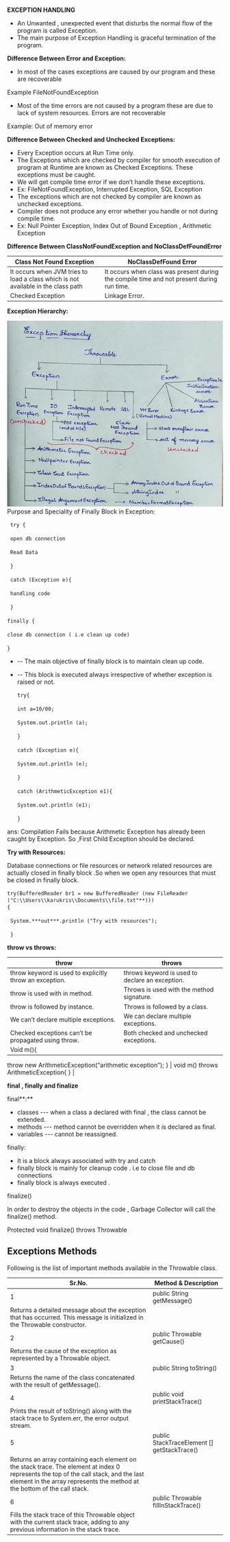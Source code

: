 **EXCEPTION HANDLING**

- An Unwanted , unexpected event that disturbs the normal flow of the program is called Exception.
- The main purpose of Exception Handling is graceful termination of the program.

**Difference Between Error and Exception:**

- In most of the cases exceptions are caused by our program and these are recoverable

Example FileNotFoundException

- Most of the time errors are not caused by a program these are due to lack of system resources. Errors are not recoverable

Example: Out of memory error

**Difference Between Checked and Unchecked Exceptions:**

- Every Exception occurs at Run Time only.
- The Exceptions which are checked by compiler for smooth execution of program at Runtime are known as Checked Exceptions. These exceptions must be caught.
- We will get compile time error if we don’t handle these exceptions.
- Ex: FileNotFoundException, Interrupted Exception, SQL Exception
- The exceptions which are not checked by compiler are known as unchecked exceptions.
- Compiler does not produce any error whether you handle or not during compile time.
- Ex: Null Pointer Exception, Index Out of Bound Exception , Arithmetic Exception

**Difference Between ClassNotFoundException and NoClassDefFoundError**

| Class Not Found Exception | NoClassDefFound Error |
| --- | --- |
| It occurs when JVM tries to load a class which is not available in the class path | It occurs when class was present during the compile time and not present during run time. |
| Checked Exception | Linkage Error. |

**Exception Hierarchy:**

![img_15.png](img_15.png)
Purpose and Speciality of Finally Block in Exception:

     try {

     open db connection

     Read Data

     }

     catch (Exception e){

     handling code

     }

    finally {

    close db connection ( i.e clean up code)

    }

- -- The main objective of finally block is to maintain clean up code.
- -- This block is executed always irrespective of whether exception is raised or not.

      try{

      int a=10/00;

      System.out.println (a);

      }

      catch (Exception e){

      System.out.println (e);

      }

      catch (ArithmeticException e1){

      System.out.println (e1);

      }

ans: Compilation Fails because Arithmetic Exception has already been caught by Exception. So ,First Child Exception should be declared.

**Try with Resources:**

Database connections or file resources or network related resources are actually closed in finally block .So when we open any resources that must be closed in finally block.

    try(BufferedReader br1 = new BufferedReader (new FileReader ("C:\\Users\\karukris\\Documents\\file.txt"**)))
    {
    
     System.***out***.println ("Try with resources");
    
     }

**throw vs throws:**

| throw                                                   | throws                                          |
|---------------------------------------------------------|-------------------------------------------------|
| throw keyword is used to explicitly throw an exception. | throws keyword is used to declare an exception. |
| throw is used with in method.                           | Throws is used with the method signature.       |
| throw is followed by instance.                          | Throws is followed by a class.                  |
| We can’t declare multiple exceptions.                   | We can declare multiple exceptions.             |
| Checked exceptions can’t be propagated using throw.     | Both checked and unchecked exceptions.          |
| Void m(){                                               |                                                 |

throw new ArithmeticException(“arithmetic exception”);
} | void m() throws ArithmeticException{
} |

**final , finally and finalize**

final**:**

- classes --- when a class a declared with final , the class cannot be extended.
- methods --- method cannot be overridden when it is declared as final.
- variables --- cannot be reassigned.

finally:

- It is a block always associated with try and catch
- finally block is mainly for cleanup code . i.e to close file and db connections
- finally block is always executed .

finalize()

In order to destroy the objects in the code , Garbage Collector will call the finalize() method.

Protected void finalize() throws Throwable

## **Exceptions Methods**

Following is the list of important methods available in the Throwable class.

| Sr.No.                                                                                                                                                                                                             | Method & Description                        |
|--------------------------------------------------------------------------------------------------------------------------------------------------------------------------------------------------------------------|---------------------------------------------|
| 1                                                                                                                                                                                                                  | public String getMessage()                  |
| Returns a detailed message about the exception that has occurred. This message is initialized in the Throwable constructor.                                                                                        |                                             |
| 2                                                                                                                                                                                                                  | public Throwable getCause()                 |
| Returns the cause of the exception as represented by a Throwable object.                                                                                                                                           |                                             |
| 3                                                                                                                                                                                                                  | public String toString()                    |
| Returns the name of the class concatenated with the result of getMessage().                                                                                                                                        |                                             |
| 4                                                                                                                                                                                                                  | public void printStackTrace()               |
| Prints the result of toString() along with the stack trace to System.err, the error output stream.                                                                                                                 |                                             |
| 5                                                                                                                                                                                                                  | public StackTraceElement [] getStackTrace() |
| Returns an array containing each element on the stack trace. The element at index 0 represents the top of the call stack, and the last element in the array represents the method at the bottom of the call stack. |                                             |
| 6                                                                                                                                                                                                                  | public Throwable fillInStackTrace()         |
| Fills the stack trace of this Throwable object with the current stack trace, adding to any previous information in the stack trace.                                                                                |                                             |
